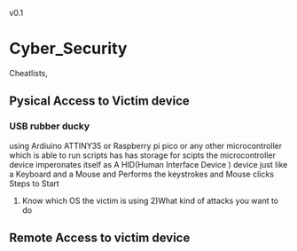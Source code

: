 v0.1
# Cyber_Security
Cheatlists,
## Pysical  Access to Victim device 
### USB rubber ducky
using Ardiuino ATTINY35 or Raspberry pi pico
or any other microcontroller which is able to run scripts has has storage for scipts 
the microcontroller device imperonates itself as A HID(Human Interface Device ) device  just like a Keyboard and a Mouse 
and Performs the keystrokes and Mouse clicks 
Steps to Start
1) Know which OS the victim is using 
2)What kind of attacks you want to do
## Remote Access to victim device